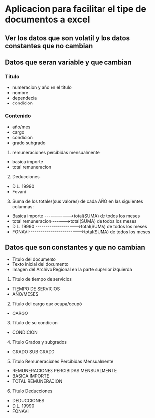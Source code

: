 # Aplicacion para facilitar el tipe de documentos a excel

## Ver los datos que son volatil y los datos constantes que no cambian

## Datos que seran variable y que cambian
### Titulo
- numeracion y año en el titulo
- nombre
- dependecia
- condicion
### Contenido
- año/mes 
- cargo
- condicion
- grado subgrado
1. remuneraciones percibidas mensualmente
- basica importe
- total remuneracion
2. Deducciones 
- D.L. 19990
- Fovani

3. Suma de los totales(sus valores) de cada AÑO en las siguientes columnas:
- Basica importe ------------>total(SUMA) de todos los meses
- total remuneracion------->total(SUMA) de todos los meses
- D.L. 19990 -------------------->total(SUMA) de todos los meses
- FONAVI------------------------->total(SUMA) de todos los meses

## Datos que son constantes y que no cambian
- Titulo del documento
- Texto inicial del documento
- Imagen del Archivo Regional en la parte superior izquierda
1. Titulo de tiempo de servicios
- TIEMPO DE SERVICIOS
- AÑO/MESES
2. Titulo del cargo que ocupa/ocupó
- CARGO
3. Titulo de su condicion 
- CONDICION
4. Titulo Grados y subgrados
- GRADO SUB GRADO
5. Titulo Remuneraciones Percibidas Mensualmente
- REMUNERACIONES PERCIBIDAS MENSUALMENTE
- BASICA IMPORTE
- TOTAL REMUNERACION
6. Titulo Deducciones
- DEDUCCIONES
- D.L. 19990
- FONAVI



